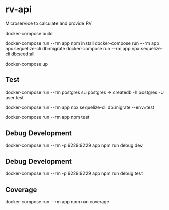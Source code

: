 # rv-api
Microservice to calculate and provide RV

docker-compose build

docker-compose run --rm app npm install
docker-compose run --rm app npx sequelize-cli db:migrate
docker-compose run --rm app npx sequelize-cli db:seed:all

docker-compose up

## Test

docker-compose run --rm postgres su postgres
-> createdb -h postgres -U user test

docker-compose run --rm app npx sequelize-cli db:migrate --env=test

docker-compose run --rm app npm test

## Debug Development
docker-compose run --rm -p 9229:9229 app npm run debug.dev

## Debug Development
docker-compose run --rm -p 9229:9229 app npm run debug.test

## Coverage
docker-compose run --rm app npm run coverage
